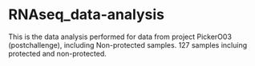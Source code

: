 # RNAseq_data-analysis
This is the data analysis performed for data from project PickerO03 (postchallenge), including Non-protected samples. 127 samples incluing protected and non-protected.
